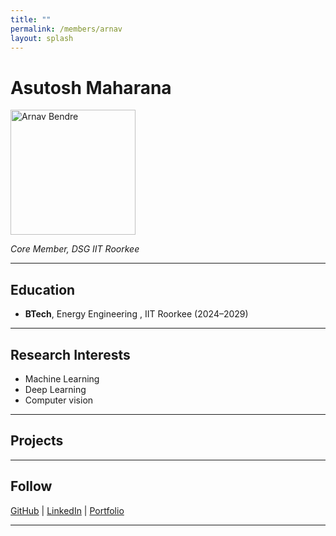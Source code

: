 ```yaml
---
title: ""
permalink: /members/arnav
layout: splash
---
```




# Asutosh Maharana

<img src="{{ site.baseurl }}/assets/images/members/y25/arnav.png" width="200" height="200" alt="Arnav Bendre">


*Core Member, DSG IIT Roorkee*

---

## Education  
- **BTech**, Energy Engineering , IIT Roorkee (2024–2029)    
---

## Research Interests  
- Machine Learning  
- Deep Learning 
- Computer vision

---

## Projects  


---

## Follow
[GitHub](https://github.com/Arnav-codes-W) | [LinkedIn]() | [Portfolio]()

---
